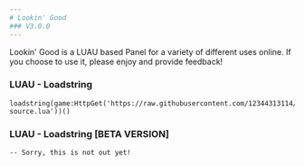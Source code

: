 ```yaml
---
# Lookin' Good
### V3.0.0
---
```


Lookin' Good is a LUAU based Panel for a variety of different uses online. If you choose to use it, please enjoy and provide feedback!


### LUAU - Loadstring
```luau
loadstring(game:HttpGet('https://raw.githubusercontent.com/12344313114/LH/main/lua-source.lua'))()
```

### LUAU - Loadstring [BETA VERSION]
```luau
-- Sorry, this is not out yet!
```

